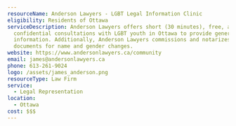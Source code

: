 ```yaml
---
resourceName: Anderson Lawyers - LGBT Legal Information Clinic
eligibility: Residents of Ottawa
serviceDescription: Anderson Lawyers offers short (30 minutes), free, and
  confidential consultations with LGBT youth in Ottawa to provide general
  information. Additionally, Anderson Lawyers commissions and notarizes
  documents for name and gender changes.
website: https://www.andersonlawyers.ca/community 
email: james@andersonlawyers.ca
phone: 613-261-9024
logo: /assets/james_anderson.png
resourceType: Law Firm
service:
  - Legal Representation
location:
  - Ottawa
cost: $$$
---
```

